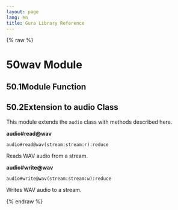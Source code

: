 ```yaml
---
layout: page
lang: en
title: Gura Library Reference
---
```


{% raw %}
<h1><span class="caption-index-1">50</span><a name="anchor-50"></a>wav Module</h1>
<h2><span class="caption-index-2">50.1</span><a name="anchor-50-1"></a>Module Function</h2>
<h2><span class="caption-index-2">50.2</span><a name="anchor-50-2"></a>Extension to audio Class</h2>
<p>
This module extends the <code>audio</code> class with methods described here.
</p>
<p>
<strong>audio#read@wav</strong>
</p>
<p>
<code>audio#read@wav(stream:stream:r):reduce</code>
</p>
<p>
Reads WAV audio from a stream.
</p>
<p>
<strong>audio#write@wav</strong>
</p>
<p>
<code>audio#write@wav(stream:stream:w):reduce</code>
</p>
<p>
Writes WAV audio to a stream.
</p>
<p />

{% endraw %}
